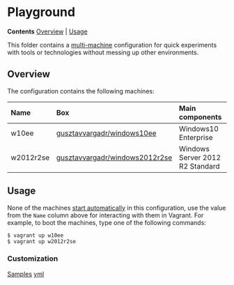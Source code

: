 # Playground

**Contents** [Overview] | [Usage]  

This folder contains a [multi-machine][VagrantMultiMachine] configuration for quick experiments with tools or technologies without messing up other environments.

## Overview

The configuration contains the following machines:

Name | Box | Main components
:--- | :--- | :---
w10ee | [gusztavvargadr/windows10ee] | Windows10 Enterprise
w2012r2se | [gusztavvargadr/windows2012r2se] | Windows Server 2012 R2 Standard

## Usage

None of the machines [start automatically][VagrantAutostart] in this configuration, use the value from the `Name` column above for interacting with them in Vagrant. For example, to boot the machines, type one of the following commands:

```
$ vagrant up w10ee
$ vagrant up w2012r2se
```

### Customization

[Samples]
[yml]

[Overview]: #overview
[Usage]: #usage

[gusztavvargadr/windows10ee]: https://atlas.hashicorp.com/gusztavvargadr/boxes/windows10ee
[gusztavvargadr/windows2012r2se]: https://atlas.hashicorp.com/gusztavvargadr/boxes/windows2012r2se

[VagrantMultiMachine]: https://www.vagrantup.com/docs/multi-machine/
[VagrantAutostart]: https://www.vagrantup.com/docs/multi-machine/#autostart-machines

[Samples]: ../../samples
[yml]: vagrant.yml